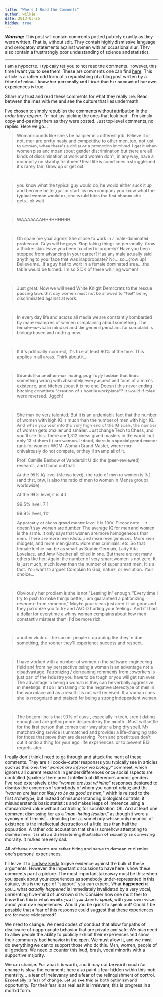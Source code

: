```yaml
---
title: "Where I Read the Comments"
author: wilkie
date: 2013-03-26
hidden: true
---
```


***Warning:*** This post will contain comments posted publicly exactly as they were written. That is, without edit. They contain highly dismissive language and derogatory statements against women with an occasional slur. They also contain a frustratingly poor understanding of science and statistics.

------

I am a hypocrite. I typically tell you to not read the comments. However, this
time I want you to see them. These are comments one can find [here](www.businessinsider.com/being-a-woman-in-tech-2013-3?pundits_only=0&get_all_comments=1&no_reply_filter=0). This article is
a rather odd form of a republishing of a blog post written by a friend of mine. I know her
personally and I trust that her account of her own experiences is true.

Share my trust and read these comments for what they really are. Read between
the lines with me and see the culture that lies underneath.

I've chosen to simply republish the comments without attribution in the *order
they appear.* I'm not just picking the ones that look bad... I'm simply copy-and-pasting
them as they were posted. Just top-level comments, no replies. Here we go...

> Woman sounds like she's be happier in a different job.
> Believe it or not, men are pretty nasty and competitive to other men, too, not just to women, when there's a dollar or a promotion involved.
> I get it when women piss and moan about gender discrimination but there are all kinds of discrimination at work and women don't, in any way, have a monopoly on shabby treatment!
> Real life is sometimes a struggle and it's rarely fair; Grow up or get out.

&nbsp;

> you know what the typical guy would do, he would either suck it up and become better,quit or start his own company
> you know what the typical woman would do, she would bitch the first chance she gets...oh wait

&nbsp;

> WAAAAAAAHHHHHHHHH

&nbsp;

> Oh spare me your agony! She chose to work in a male-dominated profession. Guys will be guys. Stop taking things so personally. Grow a thicker skin. Have you been touched improperly? Have you been stopped from advancing in your career? Has any male actually said anything to your face that was inappropriate? No....so...grow up!
> Believe me...if a guy had to work in a female dominated area....the table would be turned.
> I'm so SICK of these whining women!

&nbsp;

> Just great. Now we will need White Knight Democrats to the rescue passing laws that say women must not be allowed to "feel" being discriminated against at work.

&nbsp;

> In every day life and across all media we are constantly bombarded by many examples of women complaining about something. The female-as-victim mindset and the general penchant for complaint is biology based and nothing new.

&nbsp;

> If it's politically incorrect, it's true at least 90% of the time. This applies in all areas. Think about it...

&nbsp;

> Sounds like another man-hating, pug-fugly lesbian that finds something wrong with absolutely every aspect and facet of a man's existence, and bitches about it to no end. Doesn't this never ending bitching constitute "creation of a hostile workplace"? It would if roles were reversed.
> Uggch!

&nbsp;

> She may be very talented. But it is an undeniable fact that the number of women with high IQ is much than the number of men with high IQ. And when you veer into the very high end of the IQ scale, the number of women gets smaller and smaller.
> Just change Tech to Chess, and you'll see this. There are 1,312 chess grand masters in the world, but only 13 of them (!) are women. Indeed, there is a special grand master rank for women: WGM: Woman Grand Master, where men chivalrously do not compete, or they'll swamp all of it.
>
> Prof. Camille Benbow of Vanderbilt U did the (peer-reviewed) research, and found out that:
>
> At the 98% IQ level (Mensa level), the ratio of men to women is 3:2 (and that, btw, is also the ratio of men to women in Mensa groups worldwide).
>
> At the 99% level, it is 4:1
>
> 99.5% level, 7:1.
>
> 99.9% level, 11:1.
>
> Apparently at chess grand master level it is 100:1
> Please note-- it doesn't say women are dumber. The average IQ for men and women is the same.
> It only says that women are more homogeneous than men. There are more men idiots, and more men geniuses. More men midgets, and more men giants. More men criminals, etc.
> So that female techie can be as smart as Sophie Germain, Lady Ada Lovelace, and Amy Noether all rolled in one. But there are not many others like her.
> Again: the number of very smart women is not zero. It is just much, much lower than the number of super smart men. It is a fact. You want to argue? Complain to God, nature, or evolution. Your choice...

&nbsp;

> Obviously her problem is she is not "Leaning In" enough. "Every time I try to push to make things better, I am guaranteed a patronizing response from someone,"
> Maybe your ideas just aren't that good and they patronize you to try and AVOID hurting your feelings. And if I had a dollar for everytime a whiny woman complains about how men constantly mistreat them, I'd be more rich.

&nbsp;

> another victim... the sooner people stop acting like they're due something, the sooner they'll experience success and respect.

&nbsp;

> I have worked with a number of women in the software engineering field and from my perspective being a woman is an advantage not a disadvantage. Patronizing / demeaning comments from coworkers is just part of the industry you have to be tough or you will get run over. The advantage to being a woman is they can be verbally aggressive in meetings. If I do I am falling into the negative stereotype of men in the workplace and as a result it is not well received. If a woman does she is recognized and praised for being a strong independent woman.

&nbsp;

> The bottom line is that 90% of guys , especially in tech, aren't dating enough and are getting more desperate by the month...Most will settle for the first person that comes their way after a long dry spell. My matchmaking service is unmatched and provides a life-changing ratio for those that prove they are deserving. Porn and prostititues don't cut it or do a thing for your ego, life experiences, or to prevent BIG regrets later.

I really don't think I need to go through and attack the merit of these comments.
They are all cookie-cutter responses you typically see in articles such
as this one: the *"women are inferior via biology"* comment, which ignores all
current research in gender differences once social aspects are controlled (spoilers:
there aren't intellectual differences among genders. I've read extensively.); the
*"women are just whining"* responses designed to dismiss the concerns of somebody of whom
you cannot relate; and the *"women are just not likely to be as good as men,"* which
is related to the first archetype, but instead of misunderstanding biological controls,
it misunderstands basic statistics and makes leaps of inference using a standardized
value without controlling for socialization. Oh. And at least one comment dismissing
her as a *"man-hating lesbian,"* as though it were a synonym of feminist... depicting her
as somebody whose only meaning of existence is the intellectual destruction of a little less
than half the population. A rather odd accusation that she is somehow attempting to dismiss men.
It is also a disheartening illustration of sexuality as conveying morality. It makes me very sad.

All of these comments are rather biting and serve to demean or dismiss one's personal experiences.

I'll leave it to [Lindsey Bieda](http://rarlindseysmash.com/posts/2011-08-16-the-elephant-in-the-computer-lab)
to give evidence against the bulk of these arguments. However, the important
discussion to have here is how these comments paint a picture. The most important
takeaway must be this: when you speak about your experiences as
somebody under-represented in this culture, this is the type of "support" you can
expect. What **happened** to you... what *actually happened*
is immediately
invalidated by a very vocal, unrelenting hive-mind of unknown size. Consider how
one must feel to know that this is what awaits you if you dare to speak, with your
own voice, about your own experiences. Would you be quick to speak out? Could it be
possible that a fear of this response could suggest that these experiences are far more
widespread?

We need to change. We need codes of conduct that allow for paths of disclosure of
inappropriate behavior that are private and safe. We *also* need to allow people the
ability to
publicly exhibit their experiences and show their community bad behavior in the open.
We must allow it, and we must do everything we can to support those who do this. Men, women, people
of all genders: We need to counter this loud, brash, vocal minority with a supportive majority.

We can change. For what it is worth, and it may not be worth much for change is slow,
the comments here also paint a fear hidden within this mob mentality... a fear of
irrelevancy and a fear of the relinquishment of control. Essentially: a fear of change.
Let us see this as both optimism and opportunity. For their fear is as real as it is irrelevant;
this is progress in a morbid form.

